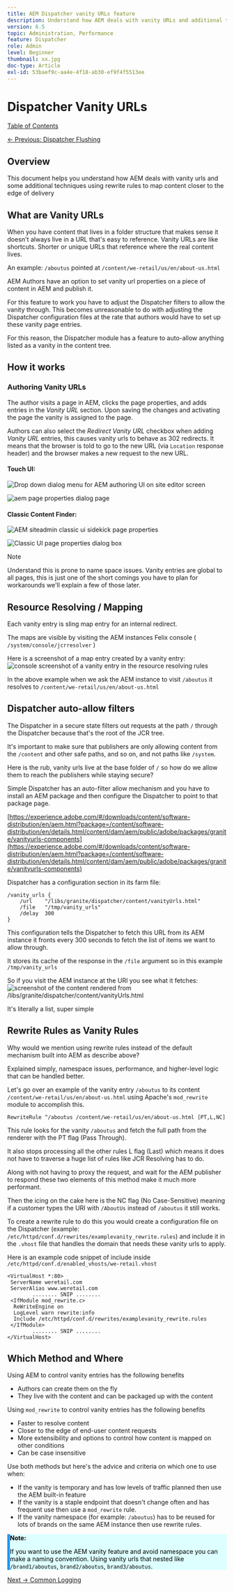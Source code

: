 ```yaml
---
title: AEM Dispatcher vanity URLs feature
description: Understand how AEM deals with vanity URLs and additional techniques using rewrite rules to map content closer to the edge of delivery.
version: 6.5
topic: Administration, Performance
feature: Dispatcher
role: Admin
level: Beginner
thumbnail: xx.jpg
doc-type: Article
exl-id: 53baef9c-aa4e-4f18-ab30-ef9f4f5513ee
---
```

# Dispatcher Vanity URLs

[Table of Contents](./overview.md)

[<- Previous: Dispatcher Flushing](./disp-flushing.md)

## Overview

This document helps you understand how AEM deals with vanity urls and some additional techniques using rewrite rules to map content closer to the edge of delivery

## What are Vanity URLs

When you have content that lives in a folder structure that makes sense it doesn't always live in a URL that's easy to reference. Vanity URLs are like shortcuts. Shorter or unique URLs that reference where the real content lives.

An example: `/aboutus` pointed at `/content/we-retail/us/en/about-us.html`

AEM Authors have an option to set vanity url properties on a piece of content in AEM and publish it.

For this feature to work you have to adjust the Dispatcher filters to allow the vanity through. This becomes unreasonable to do with adjusting the Dispatcher configuration files at the rate that authors would have to set up these vanity page entries.

For this reason, the Dispatcher module has a feature to auto-allow anything listed as a vanity in the content tree.


## How it works

### Authoring Vanity URLs

The author visits a page in AEM, clicks the page properties, and adds entries in the _Vanity URL_ section. Upon saving the changes and activating the page the vanity is assigned to the page.

Authors can also select the _Redirect Vanity URL_ checkbox when adding _Vanity URL_ entries, this causes vanity urls to behave as 302 redirects. It means that the browser is told to go to the new URL (via `Location` response header) and the browser makes a new request to the new URL.

#### Touch UI:

![Drop down dialog menu for AEM authoring UI on site editor screen](assets/disp-vanity-url/aem-page-properties-drop-down.png "aem-page-properties-drop-down")

![aem page properties dialog page](assets/disp-vanity-url/aem-page-properties.png "aem-page-properties")

#### Classic Content Finder:

![AEM siteadmin classic ui sidekick page properties](assets/disp-vanity-url/aem-page-properties-sidekick.png "aem-page-properties-sidekick")

![Classic UI page properties dialog box](assets/disp-vanity-url/aem-page-properties-classic.png "aem-page-properties-classic")


>[!NOTE]
>
>Understand this is prone to name space issues. Vanity entries are global to all pages, this is just one of the short comings you have to plan for workarounds we'll explain a few of those later.


## Resource Resolving / Mapping

Each vanity entry is sling map entry for an internal redirect.

The maps are visible by visiting the AEM instances Felix console ( `/system/console/jcrresolver` )

Here is a screenshot of a map entry created by a vanity entry:
![console screenshot of a vanity entry in the resource resolving rules](assets/disp-vanity-url/vanity-resource-resolver-entry.png "vanity-resource-resolver-entry")

In the above example when we ask the AEM instance to visit `/aboutus` it resolves to `/content/we-retail/us/en/about-us.html`

## Dispatcher auto-allow filters

The Dispatcher in a secure state filters out requests at the path `/` through the Dispatcher because that's the root of the JCR tree.

It's important to make sure that publishers are only allowing content from the `/content` and other safe paths, and so on,  and not paths like `/system`.

Here is the rub, vanity urls live at the base folder of `/` so how do we allow them to reach the publishers while staying secure?

Simple Dispatcher has an auto-filter allow mechanism and you have to install an AEM package and then configure the Dispatcher to point to that package page.

[https://experience.adobe.com/#/downloads/content/software-distribution/en/aem.html?package=/content/software-distribution/en/details.html/content/dam/aem/public/adobe/packages/granite/vanityurls-components](https://experience.adobe.com/#/downloads/content/software-distribution/en/aem.html?package=/content/software-distribution/en/details.html/content/dam/aem/public/adobe/packages/granite/vanityurls-components)

Dispatcher has a configuration section in its farm file:

```
/vanity_urls { 
    /url    "/libs/granite/dispatcher/content/vanityUrls.html" 
    /file   "/tmp/vanity_urls" 
    /delay  300 
}
```

This configuration tells the Dispatcher to fetch this URL from its AEM instance it fronts every 300 seconds to fetch the list of items we want to allow through.

It stores its cache of the response in the `/file` argument so in this example `/tmp/vanity_urls`

So if you visit the AEM instance at the URI you see what it fetches:
![screenshot of the content rendered from /libs/granite/dispatcher/content/vanityUrls.html](assets/disp-vanity-url/vanity-url-component.png "vanity-url-component")

It's literally a list, super simple

## Rewrite Rules as Vanity Rules

Why would we mention using rewrite rules instead of the default mechanism built into AEM as describe above?

Explained simply, namespace issues, performance, and higher-level logic that can be handled better.

Let's go over an example of the vanity entry `/aboutus` to its content `/content/we-retail/us/en/about-us.html` using Apache's `mod_rewrite` module to accomplish this.

```
RewriteRule ^/aboutus /content/we-retail/us/en/about-us.html [PT,L,NC]
```

This rule looks for the vanity `/aboutus` and fetch the full path from the renderer with the PT flag (Pass Through).

It also stops processing all the other rules L flag (Last) which means it does not have to traverse a huge list of rules like JCR Resolving has to do.

Along with not having to proxy the request, and wait for the AEM publisher to respond these two elements of this method make it much more performant.

Then the icing on the cake here is the NC flag (No Case-Sensitive) meaning if a customer types the URI with `/AboutUs` instead of `/aboutus` it still works.

To create a rewrite rule to do this you would create a configuration file on the Dispatcher (example: `/etc/httpd/conf.d/rewrites/examplevanity_rewrite.rules`) and include it in the `.vhost` file that handles the domain that needs these vanity urls to apply.

Here is an example code snippet of include inside `/etc/httpd/conf.d/enabled_vhosts/we-retail.vhost`

```
<VirtualHost *:80> 
 ServerName weretail.com 
 ServerAlias www.weretail.com 
        ........ SNIP ........ 
 <IfModule mod_rewrite.c> 
  ReWriteEngine on 
  LogLevel warn rewrite:info 
  Include /etc/httpd/conf.d/rewrites/examplevanity_rewrite.rules 
 </IfModule> 
        ........ SNIP ........ 
</VirtualHost>
```

## Which Method and Where

Using AEM to control vanity entries has the following benefits

- Authors can create them on the fly
- They live with the content and can be packaged up with the content

Using `mod_rewrite` to control vanity entries has the following benefits

- Faster to resolve content
- Closer to the edge of end-user content requests
- More extensibility and options to control how content is mapped on other conditions
- Can be case insensitive

Use both methods but here's the advice and criteria on which one to use when:

- If the vanity is temporary and has low levels of traffic planned then use the AEM built-in feature
- If the vanity is a staple endpoint that doesn't change often and has frequent use then use a `mod_rewrite` rule.
- If the vanity namespace (for example: `/aboutus`) has to be reused for lots of brands on the same AEM instance then use rewrite rules.

<div style="color: #000;border-left: 6px solid #2196F3;background-color:#ddffff;"><b>Note:</b>

If you want to use the AEM vanity feature and avoid namespace you can make a naming convention. Using vanity urls that nested like `/brand1/aboutus`, `brand2/aboutus`, `brand3/aboutus`.
</div>

[Next -> Common Logging](./common-logs.md)
